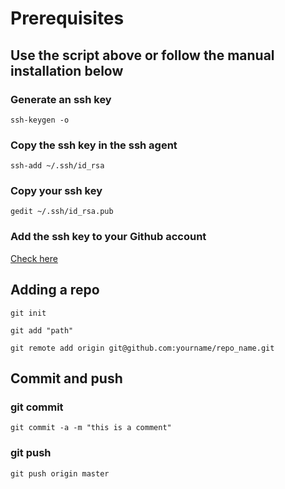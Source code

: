 # Prerequisites

## Use the script above or follow the manual installation below

### Generate an ssh key
```
ssh-keygen -o
```

### Copy the ssh key in the ssh agent
```
ssh-add ~/.ssh/id_rsa
```

### Copy your ssh key
```
gedit ~/.ssh/id_rsa.pub
```

### Add the ssh key to your Github account
[Check here](https://help.github.com/en/enterprise/2.15/user/articles/adding-a-new-ssh-key-to-your-github-account)

## Adding a repo

```
git init
```

```
git add "path"
```

```
git remote add origin git@github.com:yourname/repo_name.git 
```

## Commit and push

### git commit
```
git commit -a -m "this is a comment"
```

### git push
```
git push origin master
```
